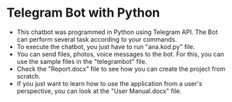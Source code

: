 # Telegram Bot with Python
* This chatbot was programmed in Python using Telegram API. The Bot can perform several task according to your commands.
* To execute the chatbot, you just have to run "ana.kod.py" file.
* You can send files, photos, voice messages to the bot. For this, you can use the sample files in the "telegrambot" file.
* Check the "Report.docx" file to see how you can create the project from scratch.
* If you just want to learn how to use the application from a user's perspective, you can look at the "User Manual.docx" file.
